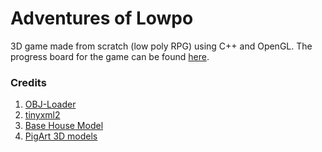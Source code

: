 # Adventures of Lowpo

3D game made from scratch (low poly RPG) using C++ and OpenGL. The progress board for the game can be found [here](https://trello.com/b/SIsTXK57/adventures-of-lowpo).

### Credits

1. [OBJ-Loader](https://github.com/Bly7/OBJ-Loader)
2. [tinyxml2](https://github.com/leethomason/tinyxml2)
3. [Base House Model](https://sketchfab.com/models/ceb601dbd4d1495885280ebaa9435e03)
4. [PigArt 3D models](https://www.blendswap.com/blends/view/71743)